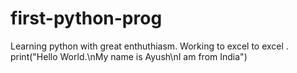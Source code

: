 # first-python-prog
Learning python with great  enthuthiasm. Working to excel to excel .
print("Hello World.\nMy name is Ayush\nI am from India")
